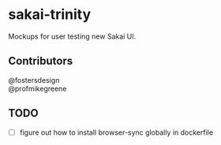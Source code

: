 # sakai-trinity

Mockups for user testing new Sakai UI.

## Contributors

@fostersdesign  
@profmikegreene  

## TODO

- [ ] figure out how to install browser-sync globally in dockerfile
